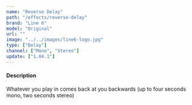 ```yaml
---
name: "Reverse Delay"
path: "/effects/reverse-delay"
brand: "Line 6"
model: "Original"
url: ""
image: "../../images/line6-logo.jpg"
type: ["Delay"]
channel: ["Mono", "Stereo"]
update: ["1.04.1"]
---
```

#### Description
Whatever you play in comes back at you backwards (up to four seconds mono, two seconds stereo)